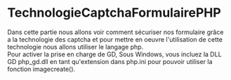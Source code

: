 # TechnologieCaptchaFormulairePHP
Dans cette partie nous allons voir comment sécuriser nos formulaire grâce a la  technologie des captcha et pour mettre en oeuvre l'utilisation de cette technologie nous allons utiliser le langage php.  
Pour activer la prise en charge de GD, Sous Windows, vous incluez la DLL GD php_gd.dll en tant qu'extension dans php.ini pour pouvoir utiliser la fonction imagecreate().
